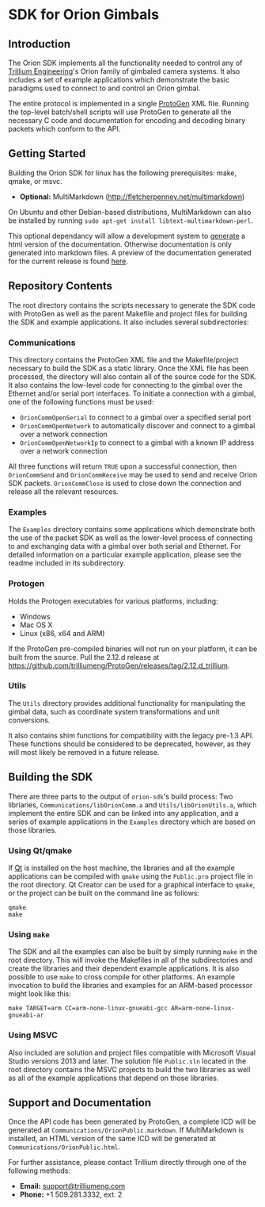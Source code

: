 # SDK for Orion Gimbals

## Introduction

The Orion SDK implements all the functionality needed to control any of [Trillium Engineering](http://www.trilliumeng.com)'s Orion family of gimbaled camera systems. It also includes a set of example applications which demonstrate the basic paradigms used to connect to and control an Orion gimbal.  

The entire protocol is implemented in a single [ProtoGen](https://github.com/billvaglienti/ProtoGen) XML file. Running the top-level batch/shell scripts will use ProtoGen to generate all the necessary C code and documentation for encoding and decoding binary packets which conform to the API.  

## Getting Started

Building the Orion SDK for linux has the following prerequisites:  make, qmake, or msvc.

* __Optional:__ MultiMarkdown (<http://fletcherpenney.net/multimarkdown>)

On Ubuntu and other Debian-based distributions, MultiMarkdown can also be installed by running `sudo apt-get install libtext-multimarkdown-perl`.  

This optional dependancy will allow a development system to [generate](https://github.com/trilliumeng/orion-sdk/blob/master/Readme.md#support-and-documentation) a html version of the documentation.  Otherwise documentation is only generated into markdown files.  A preview of the documentation generated for the current release is found [here](https://static.trilliumeng.com/ApplicationData/Orion/download.html?device=OrionSDK).


## Repository Contents

The root directory contains the scripts necessary to generate the SDK code with ProtoGen as well as the parent Makefile and project files for building the SDK and example applications. It also includes several subdirectories:

### Communications

This directory contains the ProtoGen XML file and the Makefile/project necessary to build the SDK as a static library. Once the XML file has been processed, the directory will also contain all of the source code for the SDK. It also contains the low-level code for connecting to the gimbal over the Ethernet and/or serial port interfaces. To initiate a connection with a gimbal, one of the following functions must be used:

* `OrionCommOpenSerial` to connect to a gimbal over a specified serial port
* `OrionCommOpenNetwork` to automatically discover and connect to a gimbal over a network connection 
* `OrionCommOpenNetworkIp` to connect to a gimbal with a known IP address over a network connection

All three functions will return `TRUE` upon a successful connection, then `OrionCommSend` and `OrionCommReceive` may be used to send and receive Orion SDK packets. `OrionCommClose` is used to close down the connection and release all the relevant resources.

### Examples

The `Examples` directory contains some applications which demonstrate both the use of the packet SDK as well as the lower-level process of connecting to and exchanging data with a gimbal over both serial and Ethernet. For detailed information on a particular example application, please see the readme included in its subdirectory.

### Protogen

Holds the Protogen executables for various platforms, including:

* Windows
* Mac OS X
* Linux (x86, x64 and ARM)

If the ProtoGen pre-compiled binaries will not run on your platform, it can be built from the source.   Pull the 2.12.d release at <https://github.com/trilliumeng/ProtoGen/releases/tag/2.12.d_trillium>.


### Utils

The `Utils` directory provides additional functionality for manipulating the gimbal data, such as coordinate system transformations and unit conversions.

It also contains shim functions for compatibility with the legacy pre-1.3 API. These functions should be considered to be deprecated, however, as they will most likely be removed in a future release.

## Building the SDK

There are three parts to the output of `orion-sdk`'s build process: Two libriaries, `Communications/libOrionComm.a` and `Utils/libOrionUtils.a`, which implement the entire SDK and can be linked into any application, and a series of example applications in the `Examples` directory which are based on those libraries.

### Using Qt/qmake

If [Qt](https://www.qt.io) is installed on the host machine, the libraries and all the example applications can be compiled with `qmake` using the `Public.pro` project file in the root directory. Qt Creator can be used for a graphical interface to `qmake`, or the project can be built on the command line as follows:

```
qmake
make
```

### Using `make`

The SDK and all the examples can also be built by simply running `make` in the root directory. This will invoke the Makefiles in all of the subdirectories and create the libraries and their dependent example applications. It is also possible to use `make` to cross compile for other platforms. An example invocation to build the libraries and examples for an ARM-based processor might look like this:

```
make TARGET=arm CC=arm-none-linux-gnueabi-gcc AR=arm-none-linux-gnueabi-ar
```

### Using MSVC

Also included are solution and project files compatible with Microsoft Visual Studio versions 2013 and later. The solution file `Public.sln` located in the root directory contains the MSVC projects to build the two libraries as well as all of the example applications that depend on those libraries.

## Support and Documentation

Once the API code has been generated by ProtoGen, a complete ICD will be generated at `Communications/OrionPublic.markdown`. If MultiMarkdown is installed, an HTML version of the same ICD will be generated at `Communications/OrionPublic.html`.

For further assistance, please contact Trillium directly through one of the following methods:

* __Email:__ support@trilliumeng.com
* __Phone:__ +1 509.281.3332, ext. 2
